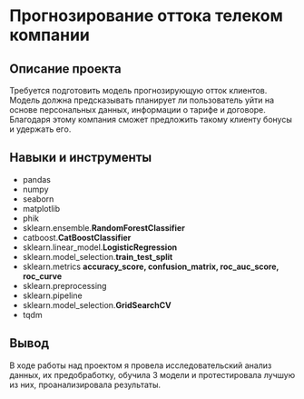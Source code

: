 # Прогнозирование оттока телеком компании #

## Описание проекта ##
Требуется подготовить модель прогнозирующую отток клиентов. Модель должна предсказывать планирует ли пользователь уйти на основе персональных данных, информации о тарифе и договоре. Благодаря этому компания сможет предложить такому клиенту бонусы и удержать его.

## Навыки и инструменты ##
- pandas
- numpy
- seaborn
- matplotlib
- phik
- sklearn.ensemble.**RandomForestClassifier**
- catboost.**CatBoostClassifier**
- sklearn.linear_model.**LogisticRegression**
- sklearn.model_selection.**train_test_split**
- sklearn.metrics **accuracy_score, confusion_matrix, roc_auc_score, roc_curve**
- sklearn.preprocessing
- sklearn.pipeline
- sklearn.model_selection.**GridSearchCV**
- tqdm

## Вывод ##
В ходе работы над проектом я провела исследовательский анализ данных, их предобработку, обучила 3 модели и протестировала лучшую из них, проанализировала результаты.
